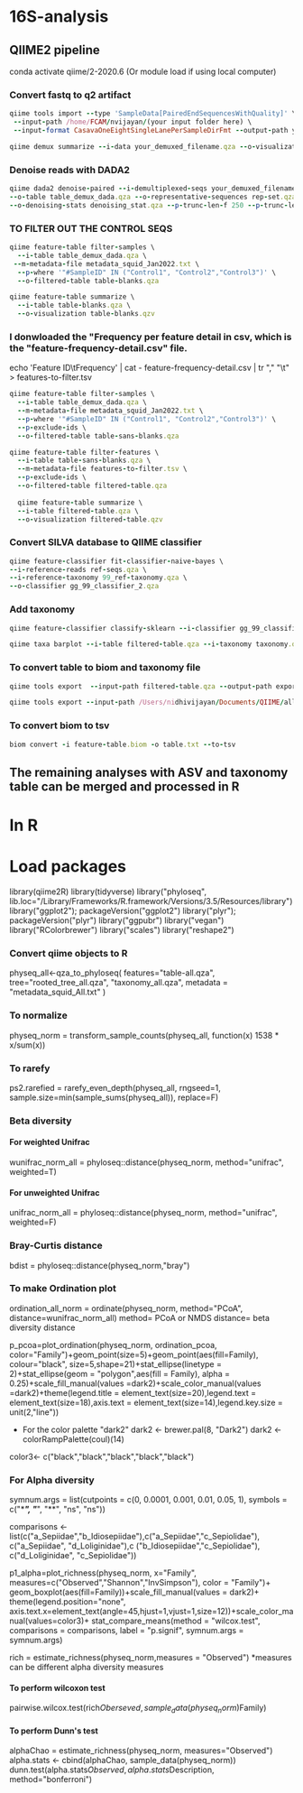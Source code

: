 # 16S-analysis
## QIIME2 pipeline

conda activate qiime/2-2020.6 (Or module load if using local computer)

### Convert fastq to q2 artifact
```ruby
qiime tools import --type 'SampleData[PairedEndSequencesWithQuality]' \
 --input-path /home/FCAM/nvijayan/(your input folder here) \
 --input-format CasavaOneEightSingleLanePerSampleDirFmt --output-path your_demuxed_filename.qza
```

```ruby
qiime demux summarize --i-data your_demuxed_filename.qza --o-visualization your_demuxed_filename.qzv
```

### Denoise reads with DADA2
```ruby
qiime dada2 denoise-paired --i-demultiplexed-seqs your_demuxed_filename.qza  \
--o-table table_demux_dada.qza --o-representative-sequences rep-set.qza \
--o-denoising-stats denoising_stat.qza --p-trunc-len-f 250 --p-trunc-len-r 250
```

### TO FILTER OUT THE CONTROL SEQS
```ruby
qiime feature-table filter-samples \
  --i-table table_demux_dada.qza \
 --m-metadata-file metadata_squid_Jan2022.txt \
  --p-where '"#SampleID" IN ("Control1", "Control2","Control3")' \
  --o-filtered-table table-blanks.qza

qiime feature-table summarize \
  --i-table table-blanks.qza \
  --o-visualization table-blanks.qzv
```
### I donwloaded the "Frequency per feature detail in csv, which is the "feature-frequency-detail.csv" file.
echo 'Feature ID\tFrequency' | cat - feature-frequency-detail.csv | tr "," "\\t" > features-to-filter.tsv

```ruby
qiime feature-table filter-samples \
  --i-table table_demux_dada.qza \
  --m-metadata-file metadata_squid_Jan2022.txt \
  --p-where '"#SampleID" IN ("Control1", "Control2","Control3")' \
  --p-exclude-ids \
  --o-filtered-table table-sans-blanks.qza
```

```ruby
qiime feature-table filter-features \
  --i-table table-sans-blanks.qza \
  --m-metadata-file features-to-filter.tsv \
  --p-exclude-ids \
  --o-filtered-table filtered-table.qza
  
  qiime feature-table summarize \
  --i-table filtered-table.qza \
  --o-visualization filtered-table.qzv
  ```
  
### Convert SILVA database to QIIME classifier
```ruby
qiime feature-classifier fit-classifier-naive-bayes \
--i-reference-reads ref-seqs.qza \
--i-reference-taxonomy 99_ref-taxonomy.qza \
--o-classifier gg_99_classifier_2.qza
```

### Add taxonomy
```ruby
qiime feature-classifier classify-sklearn --i-classifier gg_99_classifier.qza --i-reads rep-set.qza --o-classification taxonomy.qza 
```

```ruby
qiime taxa barplot --i-table filtered-table.qza --i-taxonomy taxonomy.qza --m-metadata-file metadata_squid_Jan2022.txt  --o-visualization taxa-bar-plots.qzv
```
### To convert table to biom and taxonomy file
```ruby
qiime tools export  --input-path filtered-table.qza --output-path exported-feature-table

qiime tools export --input-path /Users/nidhivijayan/Documents/QIIME/all_squids_data/dada_qiime/taxonomy_demx_paired.qza --output-path taxonomy_phyloseq

```
### To convert biom to tsv
```ruby
biom convert -i feature-table.biom -o table.txt --to-tsv
```

## The remaining analyses with ASV and taxonomy table can be merged and processed in R

# In R
# Load packages
library(qiime2R)
library(tidyverse)
library("phyloseq", lib.loc="/Library/Frameworks/R.framework/Versions/3.5/Resources/library")
library("ggplot2"); packageVersion("ggplot2")
library("plyr"); packageVersion("plyr")
library("ggpubr")
library("vegan")
library("RColorbrewer")
library("scales")
library("reshape2")

### Convert qiime objects to R
physeq_all<-qza_to_phyloseq(
  features="table-all.qza",
  tree="rooted_tree_all.qza",
  "taxonomy_all.qza",
  metadata = "metadata_squid_All.txt"
)

### To normalize
physeq_norm = transform_sample_counts(physeq_all, function(x) 1538 * x/sum(x))

### To rarefy
ps2.rarefied = rarefy_even_depth(physeq_all, rngseed=1, sample.size=min(sample_sums(physeq_all)), replace=F)

### Beta diversity
#### For weighted Unifrac
wunifrac_norm_all = phyloseq::distance(physeq_norm, method="unifrac", weighted=T) 

#### For unweighted Unifrac
unifrac_norm_all = phyloseq::distance(physeq_norm, method="unifrac", weighted=F)

### Bray-Curtis distance
bdist = phyloseq::distance(physeq_norm,"bray")

### To make Ordination plot
ordination_all_norm = ordinate(physeq_norm, method="PCoA", distance=wunifrac_norm_all) 
method= PCoA or NMDS
distance= beta diversity distance

p_pcoa=plot_ordination(physeq_norm, ordination_pcoa, color="Family")+geom_point(size=5)+geom_point(aes(fill=Family), colour="black", size=5,shape=21)+stat_ellipse(linetype = 2)+stat_ellipse(geom = "polygon",aes(fill = Family), alpha = 0.25)+scale_fill_manual(values =dark2)+scale_color_manual(values =dark2)+theme(legend.title = element_text(size=20),legend.text = element_text(size=18),axis.text = element_text(size=14),legend.key.size = unit(2,"line"))

* For the color palette "dark2"
dark2 <- brewer.pal(8, "Dark2") 
dark2 <- colorRampPalette(coul)(14)

color3<- c("black","black","black","black","black")

### For Alpha diversity
symnum.args = list(cutpoints = c(0, 0.0001, 0.001, 0.01, 0.05, 1), symbols = c("****", "***", "**", "ns", "ns"))

comparisons <- list(c("a_Sepiidae","b_Idiosepiidae"),c("a_Sepiidae","c_Sepiolidae"), c("a_Sepiidae", "d_Loliginidae"),c ("b_Idiosepiidae","c_Sepiolidae"), c("d_Loliginidae", "c_Sepiolidae"))

p1_alpha=plot_richness(physeq_norm, x="Family", measures=c("Observed","Shannon","InvSimpson"), color = "Family")+
   geom_boxplot(aes(fill=Family))+scale_fill_manual(values = dark2)+
   theme(legend.position="none", axis.text.x=element_text(angle=45,hjust=1,vjust=1,size=12))+scale_color_manual(values=color3)+
   stat_compare_means(method = "wilcox.test", comparisons = comparisons, label = "p.signif", symnum.args = symnum.args)

rich = estimate_richness(physeq_norm,measures = "Observed")
*measures can be different alpha diversity measures

#### To perform wilcoxon test
pairwise.wilcox.test(rich$Oberseved, sample_data(physeq_norm)$Family)

#### To perform Dunn's test
alphaChao = estimate_richness(physeq_norm, measures="Observed")
alpha.stats <- cbind(alphaChao, sample_data(physeq_norm))
dunn.test(alpha.stats$Observed, alpha.stats$Description, method="bonferroni")







